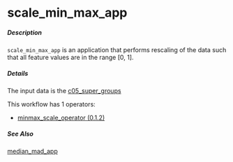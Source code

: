 # scale_min_max_app

##### Description

`scale_min_max_app` is an application that performs rescaling of the data such that all feature values are in the range [0, 1].

##### Details

The input data is the [c05_super_groups](https://github.com/tercen/data_designs/tree/main/c05_super_groups)

This workflow has 1 operators:

* [minmax_scale_operator (0.1.2)](https://github.com/tercen/minmax_scale_operator/tree/0.1.2)

##### See Also

[median_mad_app](https://github.com/tercen/median_mad_app)